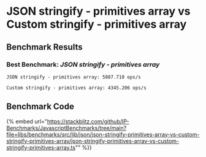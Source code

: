 # JSON stringify - primitives array vs Custom stringify - primitives array

## Benchmark Results

### Best Benchmark: _JSON stringify - primitives array_

```
JSON stringify - primitives array: 5807.710 ops/s
```

```
Custom stringify - primitives array: 4345.206 ops/s
```

## Benchmark Code

{% embed url="https://stackblitz.com/github/IP-Benchmarks/JavascriptBenchmarks/tree/main?file=libs/benchmarks/src/lib/json/json-stringify-primitives-array-vs-custom-stringify-primitives-array/json-stringify-primitives-array-vs-custom-stringify-primitives-array.ts"" %}}
